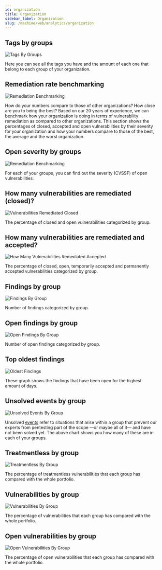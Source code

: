 ```yaml
---
id: organization
title: Organization
sidebar_label: Organization
slug: /machine/web/analytics/organization
---
```


## Tags by groups

![Tags By Groups](https://res.cloudinary.com/fluid-attacks/image/upload/v1623443232/docs/web/analytics/organizations/tags_by_groups_jebb7a.png)

Here you can see
all the tags you have
and the amount of each one
that belong to each group
of your organization.

## Remediation rate benchmarking

![Remediation Benchmarking](https://res.cloudinary.com/fluid-attacks/image/upload/v1643925701/docs/web/analytics/organizations/organization_remediation_benchmarking.png)

How do your numbers compare to those of
other organizations? How close are you
to being the best?
Based on our 20 years of experience, we
can benchmark how your organization is
doing in terms of vulnerability remediation
as compared to other organizations.
This section shows the percentages of closed,
accepted and open vulnerabilities by their
severity for your organization and how your
numbers compare to those of the best, the
average and the worst organization.

## Open severity by groups

![Remediation Benchmarking](https://res.cloudinary.com/fluid-attacks/image/upload/v1643925877/docs/web/analytics/organizations/organization_severity_groups.png)

For each of your groups, you can find out
the severity (CVSSF) of open vulnerabilities.

## How many vulnerabilities are remediated (closed)?

![Vulnerabilities Remediated Closed](https://res.cloudinary.com/fluid-attacks/image/upload/v1645807634/docs/web/analytics/organizations/organization_vuln_remediat_closed.png)

The percentage of closed and open
vulnerabilities categorized by group.

## How many vulnerabilities are remediated and accepted?

![How Many Vulnerabilities Remediated Accepted](https://res.cloudinary.com/fluid-attacks/image/upload/v1645807634/docs/web/analytics/organizations/organization_vuln_remediat_acceptd.png)

The percentage of closed, open,
temporarily accepted and permanently
accepted vulnerabilities categorized
by group.

## Findings by group​

![Findings By Group](https://res.cloudinary.com/fluid-attacks/image/upload/v1645807634/docs/web/analytics/organizations/organization_finding_by_group.png)

Number of findings
categorized by group.

## Open findings by group

![Open Findings By Group](https://res.cloudinary.com/fluid-attacks/image/upload/v1645807634/docs/web/analytics/organizations/organization_open_finding_by_group.png)

Number of open findings
categorized by group.

## Top oldest findings

![Oldest Findings](https://res.cloudinary.com/fluid-attacks/image/upload/v1645807634/docs/web/analytics/organizations/organization_top_oldest_finding.png)

These graph shows the findings
that have been open for the
highest amount of days.

## Unsolved events by group

![Unsolved Events By Group](https://res.cloudinary.com/fluid-attacks/image/upload/v1646408695/docs/web/analytics/organizations/org_unsolved_events_groups.png)

Unsolved [events](/machine/web/groups/events)
refer to situations that arise
within a group that prevent our
experts from pentesting part of
the scope —or maybe all of it—
and have not been solved yet.
The above chart shows you how
many of these are in each of
your groups.

## Treatmentless by group

![Treatmentless By Group](https://res.cloudinary.com/fluid-attacks/image/upload/v1645807634/docs/web/analytics/organizations/organization_treatmentless_by_group.png)

The percentage of treatmentless
vulnerabilities that each group
has compared with the whole portfolio.

## Vulnerabilities by group

![Vulnerabilities By Group](https://res.cloudinary.com/fluid-attacks/image/upload/v1645807634/docs/web/analytics/organizations/organization_vuln_by_group.png)

The percentage of vulnerabilities
that each group has compared with
the whole portfolio.

## Open vulnerabilities by group

![Open Vulnerabilities By Group](https://res.cloudinary.com/fluid-attacks/image/upload/v1645807634/docs/web/analytics/organizations/organization_open_vuln_by_group.png)

The percentage of open vulnerabilities
that each group has compared with
the whole portfolio.
